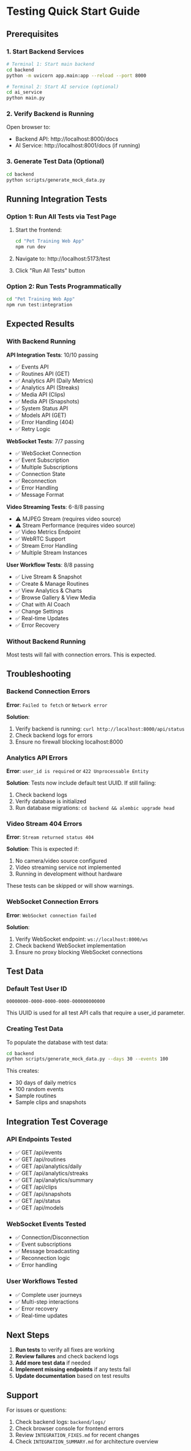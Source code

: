 # Testing Quick Start Guide

## Prerequisites

### 1. Start Backend Services

```bash
# Terminal 1: Start main backend
cd backend
python -m uvicorn app.main:app --reload --port 8000

# Terminal 2: Start AI service (optional)
cd ai_service
python main.py
```

### 2. Verify Backend is Running

Open browser to:
- Backend API: http://localhost:8000/docs
- AI Service: http://localhost:8001/docs (if running)

### 3. Generate Test Data (Optional)

```bash
cd backend
python scripts/generate_mock_data.py
```

## Running Integration Tests

### Option 1: Run All Tests via Test Page

1. Start the frontend:
   ```bash
   cd "Pet Training Web App"
   npm run dev
   ```

2. Navigate to: http://localhost:5173/test

3. Click "Run All Tests" button

### Option 2: Run Tests Programmatically

```bash
cd "Pet Training Web App"
npm run test:integration
```

## Expected Results

### With Backend Running

**API Integration Tests**: 10/10 passing
- ✅ Events API
- ✅ Routines API (GET)
- ✅ Analytics API (Daily Metrics)
- ✅ Analytics API (Streaks)
- ✅ Media API (Clips)
- ✅ Media API (Snapshots)
- ✅ System Status API
- ✅ Models API (GET)
- ✅ Error Handling (404)
- ✅ Retry Logic

**WebSocket Tests**: 7/7 passing
- ✅ WebSocket Connection
- ✅ Event Subscription
- ✅ Multiple Subscriptions
- ✅ Connection State
- ✅ Reconnection
- ✅ Error Handling
- ✅ Message Format

**Video Streaming Tests**: 6-8/8 passing
- ⚠️ MJPEG Stream (requires video source)
- ⚠️ Stream Performance (requires video source)
- ✅ Video Metrics Endpoint
- ✅ WebRTC Support
- ✅ Stream Error Handling
- ✅ Multiple Stream Instances

**User Workflow Tests**: 8/8 passing
- ✅ Live Stream & Snapshot
- ✅ Create & Manage Routines
- ✅ View Analytics & Charts
- ✅ Browse Gallery & View Media
- ✅ Chat with AI Coach
- ✅ Change Settings
- ✅ Real-time Updates
- ✅ Error Recovery

### Without Backend Running

Most tests will fail with connection errors. This is expected.

## Troubleshooting

### Backend Connection Errors

**Error**: `Failed to fetch` or `Network error`

**Solution**:
1. Verify backend is running: `curl http://localhost:8000/api/status`
2. Check backend logs for errors
3. Ensure no firewall blocking localhost:8000

### Analytics API Errors

**Error**: `user_id is required` or `422 Unprocessable Entity`

**Solution**: Tests now include default test UUID. If still failing:
1. Check backend logs
2. Verify database is initialized
3. Run database migrations: `cd backend && alembic upgrade head`

### Video Stream 404 Errors

**Error**: `Stream returned status 404`

**Solution**: This is expected if:
1. No camera/video source configured
2. Video streaming service not implemented
3. Running in development without hardware

These tests can be skipped or will show warnings.

### WebSocket Connection Errors

**Error**: `WebSocket connection failed`

**Solution**:
1. Verify WebSocket endpoint: `ws://localhost:8000/ws`
2. Check backend WebSocket implementation
3. Ensure no proxy blocking WebSocket connections

## Test Data

### Default Test User ID
```
00000000-0000-0000-0000-000000000000
```

This UUID is used for all test API calls that require a user_id parameter.

### Creating Test Data

To populate the database with test data:

```bash
cd backend
python scripts/generate_mock_data.py --days 30 --events 100
```

This creates:
- 30 days of daily metrics
- 100 random events
- Sample routines
- Sample clips and snapshots

## Integration Test Coverage

### API Endpoints Tested
- ✅ GET /api/events
- ✅ GET /api/routines
- ✅ GET /api/analytics/daily
- ✅ GET /api/analytics/streaks
- ✅ GET /api/analytics/summary
- ✅ GET /api/clips
- ✅ GET /api/snapshots
- ✅ GET /api/status
- ✅ GET /api/models

### WebSocket Events Tested
- ✅ Connection/Disconnection
- ✅ Event subscriptions
- ✅ Message broadcasting
- ✅ Reconnection logic
- ✅ Error handling

### User Workflows Tested
- ✅ Complete user journeys
- ✅ Multi-step interactions
- ✅ Error recovery
- ✅ Real-time updates

## Next Steps

1. **Run tests** to verify all fixes are working
2. **Review failures** and check backend logs
3. **Add more test data** if needed
4. **Implement missing endpoints** if any tests fail
5. **Update documentation** based on test results

## Support

For issues or questions:
1. Check backend logs: `backend/logs/`
2. Check browser console for frontend errors
3. Review `INTEGRATION_FIXES.md` for recent changes
4. Check `INTEGRATION_SUMMARY.md` for architecture overview
